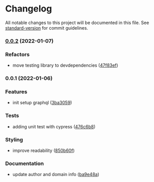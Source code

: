 # Changelog

All notable changes to this project will be documented in this file. See [standard-version](https://github.com/conventional-changelog/standard-version) for commit guidelines.

### [0.0.2](https://github.com/JaenalLeeGenMao/nextjs-graphql-typescript/compare/v0.0.1...v0.0.2) (2022-01-07)


### Refactors

* move testing library to devdependencies ([47f83ef](https://github.com/JaenalLeeGenMao/nextjs-graphql-typescript/commit/47f83ef4fdcb6d651ad9e6194dd5dd5a7b3d492a))

### 0.0.1 (2022-01-06)


### Features

* init setup graphql ([3ba3059](https://github.com/JaenalLeeGenMao/nextjs-graphql-typescript/commit/3ba30598a9b396c21eab8f78ca4f67e585d9b1d8))


### Tests

* adding unit test with cypress ([476c6b8](https://github.com/JaenalLeeGenMao/nextjs-graphql-typescript/commit/476c6b84c246de274041956ec1a498b1e0014d90))


### Styling

* improve readability ([850b60f](https://github.com/JaenalLeeGenMao/nextjs-graphql-typescript/commit/850b60f2ce9b092cf08d916a20cfc89469d78daf))


### Documentation

* update author and domain info ([ba9e48a](https://github.com/JaenalLeeGenMao/nextjs-graphql-typescript/commit/ba9e48a36f6ac6e096b5de2076d87badcae532e3))
